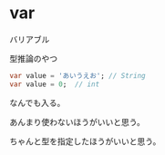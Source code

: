 # var

バリアブル

型推論のやつ

```dart
var value = 'あいうえお'; // String
var value = 0;  // int
```

なんでも入る。

あんまり使わないほうがいいと思う。

ちゃんと型を指定したほうがいいと思う。
